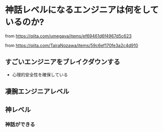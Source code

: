 



# 神話レベルになるエンジニアは何をしているのか?



from https://qiita.com/umegaya/items/ef69461d6f4967d5c623



from https://qiita.com/TairaNozawa/items/59c6ef170fe3a2c4d910


## すごいエンジニアをブレイクダウンする


- 心理的安全性を確保している

> 



## 凄腕エンジニアレベル






## 神レベル

### 神話ができる











